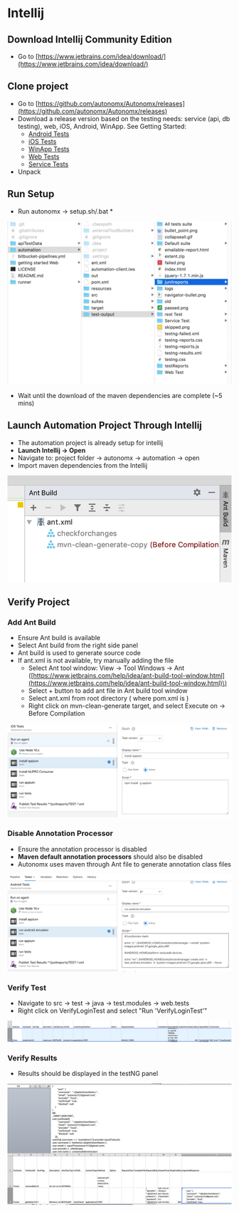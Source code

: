 # Intellij

## Download Intellij Community Edition

* Go to [https://www.jetbrains.com/idea/download/](https://www.jetbrains.com/idea/download/)

## Clone project

* Go to [https://github.com/autonomx/Autonomx/releases](https://github.com/autonomx/Autonomx/releases)
* Download a release version based on the testing needs: service \(api, db testing\), web, iOS, Android, WinApp. See Getting Started:
  * [Android Tests](https://docs.autonomx.io/getting-started/android-tests)
  * [iOS Tests](https://docs.autonomx.io/getting-started/ios-tests)
  * [WinApp Tests](https://docs.autonomx.io/getting-started/winapp-tests)
  * [Web Tests](https://docs.autonomx.io/getting-started/web-tests)
  * [Service Tests](https://docs.autonomx.io/getting-started/service-tests)
* Unpack

## Run Setup

* Run autonomx -&gt; setup.sh/.bat
  * 

![](../../.gitbook/assets/image%20%2869%29.png)

* Wait until the download of the maven dependencies are complete \(~5 mins\)

## Launch Automation Project Through Intellij

* The automation project is already setup for intellij
* **Launch Intellij -&gt; Open**
* Navigate to: project folder -&gt; autonomx -&gt; automation -&gt; open
* Import maven dependencies from the Intellij 

![](../../.gitbook/assets/image%20%2821%29.png)

## Verify Project

### Add Ant Build

* Ensure Ant build is available
* Select Ant build from the right side panel
* Ant build is used to generate source code
* If ant.xml is not available, try manually adding the file
  * Select Ant tool window: View -&gt; Tool Windows -&gt; Ant \([https://www.jetbrains.com/help/idea/ant-build-tool-window.html](https://www.jetbrains.com/help/idea/ant-build-tool-window.html)\)
  * Select + button to add ant file in Ant build tool window
  * Select ant.xml from root directory \( where pom.xml is \)
  * Right click on mvn-clean-generate target, and select Execute on -&gt; Before Compilation

![](../../.gitbook/assets/image%20%2867%29.png)

### Disable Annotation Processor 

* Ensure the annotation processor is disabled
* **Maven default annotation processors** should also be disabled
* Autonomx uses maven through Ant file to generate annotation class files

![](../../.gitbook/assets/image%20%2816%29.png)

### Verify Test

* Navigate to src -&gt; test -&gt; java -&gt; test.modules -&gt; web.tests
* Right click on VerifyLoginTest and select "Run 'VerifyLoginTest'"

![](../../.gitbook/assets/image%20%2830%29.png)

### Verify Results

* Results should be displayed in the testNG panel

![](../../.gitbook/assets/image%20%2819%29.png)



